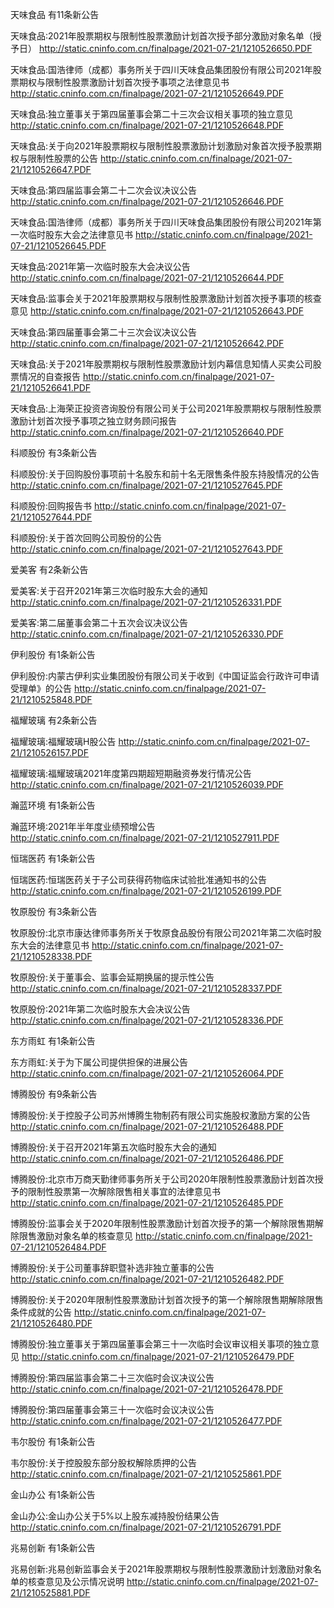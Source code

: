 天味食品 有11条新公告 

天味食品:2021年股票期权与限制性股票激励计划首次授予部分激励对象名单（授予日） http://static.cninfo.com.cn/finalpage/2021-07-21/1210526650.PDF 

天味食品:国浩律师（成都）事务所关于四川天味食品集团股份有限公司2021年股票期权与限制性股票激励计划首次授予事项之法律意见书 http://static.cninfo.com.cn/finalpage/2021-07-21/1210526649.PDF 

天味食品:独立董事关于第四届董事会第二十三次会议相关事项的独立意见 http://static.cninfo.com.cn/finalpage/2021-07-21/1210526648.PDF 

天味食品:关于向2021年股票期权与限制性股票激励计划激励对象首次授予股票期权与限制性股票的公告 http://static.cninfo.com.cn/finalpage/2021-07-21/1210526647.PDF 

天味食品:第四届监事会第二十二次会议决议公告 http://static.cninfo.com.cn/finalpage/2021-07-21/1210526646.PDF 

天味食品:国浩律师（成都）事务所关于四川天味食品集团股份有限公司2021年第一次临时股东大会之法律意见书 http://static.cninfo.com.cn/finalpage/2021-07-21/1210526645.PDF 

天味食品:2021年第一次临时股东大会决议公告 http://static.cninfo.com.cn/finalpage/2021-07-21/1210526644.PDF 

天味食品:监事会关于2021年股票期权与限制性股票激励计划首次授予事项的核查意见 http://static.cninfo.com.cn/finalpage/2021-07-21/1210526643.PDF 

天味食品:第四届董事会第二十三次会议决议公告 http://static.cninfo.com.cn/finalpage/2021-07-21/1210526642.PDF 

天味食品:关于2021年股票期权与限制性股票激励计划内幕信息知情人买卖公司股票情况的自查报告 http://static.cninfo.com.cn/finalpage/2021-07-21/1210526641.PDF 

天味食品:上海荣正投资咨询股份有限公司关于公司2021年股票期权与限制性股票激励计划首次授予事项之独立财务顾问报告 http://static.cninfo.com.cn/finalpage/2021-07-21/1210526640.PDF 

科顺股份 有3条新公告 

科顺股份:关于回购股份事项前十名股东和前十名无限售条件股东持股情况的公告 http://static.cninfo.com.cn/finalpage/2021-07-21/1210527645.PDF 

科顺股份:回购报告书 http://static.cninfo.com.cn/finalpage/2021-07-21/1210527644.PDF 

科顺股份:关于首次回购公司股份的公告 http://static.cninfo.com.cn/finalpage/2021-07-21/1210527643.PDF 

爱美客 有2条新公告 

爱美客:关于召开2021年第三次临时股东大会的通知 http://static.cninfo.com.cn/finalpage/2021-07-21/1210526331.PDF 

爱美客:第二届董事会第二十五次会议决议公告 http://static.cninfo.com.cn/finalpage/2021-07-21/1210526330.PDF 

伊利股份 有1条新公告 

伊利股份:内蒙古伊利实业集团股份有限公司关于收到《中国证监会行政许可申请受理单》的公告 http://static.cninfo.com.cn/finalpage/2021-07-21/1210525848.PDF 

福耀玻璃 有2条新公告 

福耀玻璃:福耀玻璃H股公告 http://static.cninfo.com.cn/finalpage/2021-07-21/1210526157.PDF 

福耀玻璃:福耀玻璃2021年度第四期超短期融资券发行情况公告 http://static.cninfo.com.cn/finalpage/2021-07-21/1210526039.PDF 

瀚蓝环境 有1条新公告 

瀚蓝环境:2021年半年度业绩预增公告 http://static.cninfo.com.cn/finalpage/2021-07-21/1210527911.PDF 

恒瑞医药 有1条新公告 

恒瑞医药:恒瑞医药关于子公司获得药物临床试验批准通知书的公告 http://static.cninfo.com.cn/finalpage/2021-07-21/1210526199.PDF 

牧原股份 有3条新公告 

牧原股份:北京市康达律师事务所关于牧原食品股份有限公司2021年第二次临时股东大会的法律意见书 http://static.cninfo.com.cn/finalpage/2021-07-21/1210528338.PDF 

牧原股份:关于董事会、监事会延期换届的提示性公告 http://static.cninfo.com.cn/finalpage/2021-07-21/1210528337.PDF 

牧原股份:2021年第二次临时股东大会决议公告 http://static.cninfo.com.cn/finalpage/2021-07-21/1210528336.PDF 

东方雨虹 有1条新公告 

东方雨虹:关于为下属公司提供担保的进展公告 http://static.cninfo.com.cn/finalpage/2021-07-21/1210526064.PDF 

博腾股份 有9条新公告 

博腾股份:关于控股子公司苏州博腾生物制药有限公司实施股权激励方案的公告 http://static.cninfo.com.cn/finalpage/2021-07-21/1210526488.PDF 

博腾股份:关于召开2021年第五次临时股东大会的通知 http://static.cninfo.com.cn/finalpage/2021-07-21/1210526486.PDF 

博腾股份:北京市万商天勤律师事务所关于公司2020年限制性股票激励计划首次授予的限制性股票第一次解除限售相关事宜的法律意见书 http://static.cninfo.com.cn/finalpage/2021-07-21/1210526485.PDF 

博腾股份:监事会关于2020年限制性股票激励计划首次授予的第一个解除限售期解除限售激励对象名单的核查意见 http://static.cninfo.com.cn/finalpage/2021-07-21/1210526484.PDF 

博腾股份:关于公司董事辞职暨补选非独立董事的公告 http://static.cninfo.com.cn/finalpage/2021-07-21/1210526482.PDF 

博腾股份:关于2020年限制性股票激励计划首次授予的第一个解除限售期解除限售条件成就的公告 http://static.cninfo.com.cn/finalpage/2021-07-21/1210526480.PDF 

博腾股份:独立董事关于第四届董事会第三十一次临时会议审议相关事项的独立意见 http://static.cninfo.com.cn/finalpage/2021-07-21/1210526479.PDF 

博腾股份:第四届监事会第二十三次临时会议决议公告 http://static.cninfo.com.cn/finalpage/2021-07-21/1210526478.PDF 

博腾股份:第四届董事会第三十一次临时会议决议公告 http://static.cninfo.com.cn/finalpage/2021-07-21/1210526477.PDF 

韦尔股份 有1条新公告 

韦尔股份:关于控股股东部分股权解除质押的公告 http://static.cninfo.com.cn/finalpage/2021-07-21/1210525861.PDF 

金山办公 有1条新公告 

金山办公:金山办公关于5%以上股东减持股份结果公告 http://static.cninfo.com.cn/finalpage/2021-07-21/1210526791.PDF 

兆易创新 有1条新公告 

兆易创新:兆易创新监事会关于2021年股票期权与限制性股票激励计划激励对象名单的核查意见及公示情况说明 http://static.cninfo.com.cn/finalpage/2021-07-21/1210525881.PDF 

